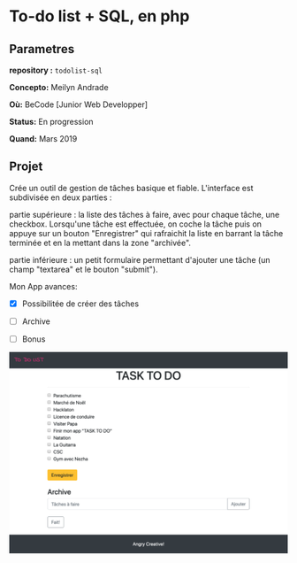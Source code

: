# To-do list + SQL, en php

## Parametres
**repository :** `todolist-sql`  

**Concepto:** Meilyn Andrade

**Où:** BeCode [Junior Web Developper]

**Status:** En progression

**Quand:** Mars 2019

## Projet


Crée un outil de gestion de tâches basique et fiable. L'interface est subdivisée en deux parties :

partie supérieure : la liste des tâches à faire, avec pour chaque tâche, une checkbox. Lorsqu'une tâche est effectuée, on coche la tâche puis on appuye sur un bouton "Enregistrer" qui rafraichit la liste en barrant la tâche terminée et en la mettant dans la zone "archivée".

partie inférieure : un petit formulaire permettant d'ajouter une tâche (un champ "textarea" et le bouton "submit").

Mon App avances: 

- [x] Possibilitée de créer des tâches 
- [ ] Archive
- [ ] Bonus


![](assets/img/todo.png)